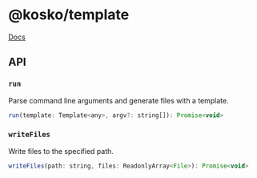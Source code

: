 # @kosko/template

[Docs](https://github.com/tommy351/kosko)

## API

### `run`

Parse command line arguments and generate files with a template.

```js
run(template: Template<any>, argv?: string[]): Promise<void>
```

### `writeFiles`

Write files to the specified path.

```js
writeFiles(path: string, files: ReadonlyArray<File>): Promise<void>
```

